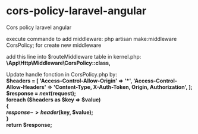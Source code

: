 # cors-policy-laravel-angular
Cors policy laravel angular

execute commande to add middleware: php artisan make:middleware CorsPolicy; for create new middleware


add this line into $routeMiddleware table in kernel.php: <strong>\App\Http\Middleware\CorsPolicy::class,</strong>

Update handle fonction in CorsPolicy.php by:<br/>
<strong>$headers = [
            'Access-Control-Allow-Origin' => '*',
            'Access-Control-Allow-Headers' => 'Content-Type, X-Auth-Token, Origin, Authorization',
        ];<br/>
        $response = $next($request);<br/>
        foreach ($headers as $key => $value) <br/>
        {<br/>
            $response->header($key, $value);<br/>
        }<br/>
        return $response;
</strong>
